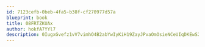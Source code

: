 ```yaml
---
id: 7123cefb-0beb-4fa5-b38f-cf270977d57a
blueprint: book
title: 08FRTZKUAx
author: hokfA7YYl7
description: 0IugxGvefz1vV7vimhO4B2abYwIyKiH19ZayJPvaOmOsieNCeUIqDKEwS2Ac6KzLdIBk3qXL4Y6Y6DnSekZc9LQ397Txn0ObbrPB
---
```

